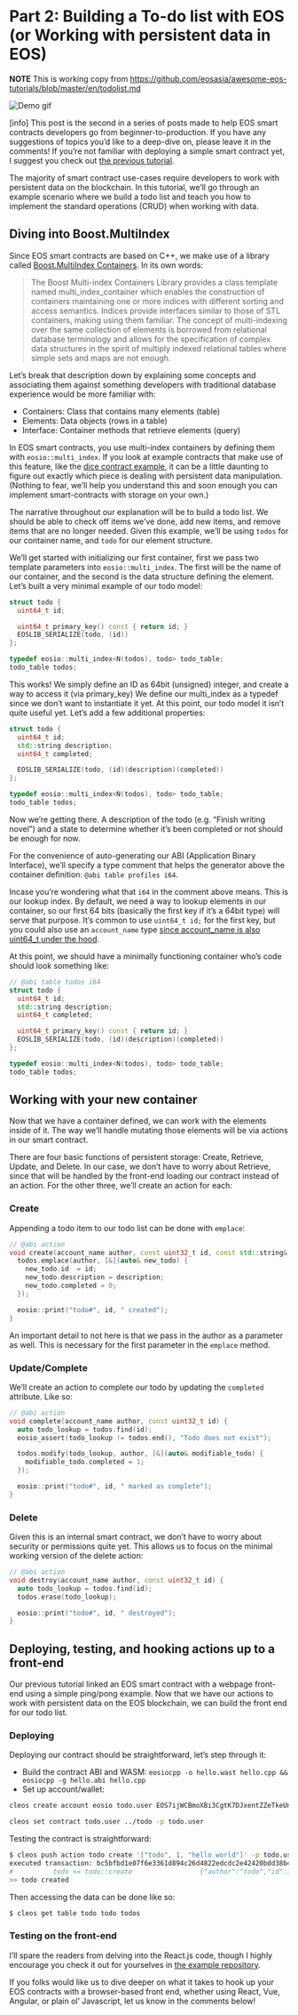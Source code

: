 # Part 2: Building a To-do list with EOS (or Working with persistent data in EOS)

**NOTE** This is working copy from https://github.com/eosasia/awesome-eos-tutorials/blob/master/en/todolist.md

![Demo gif](./demo.gif)

[info] This post is the second in a series of posts made to help EOS smart contracts developers go from beginner-to-production. If you have any suggestions of topics you’d like to a deep-dive on, please leave it in the comments! If you’re not familiar with deploying a simple smart contract yet, I suggest you check out [the previous tutorial](https://steemit.com/devs/@eos-asia/eos-smart-contracts-part-1-getting-started-ping-equivalent-in-eos).

The majority of smart contract use-cases require developers to work with persistent data on the blockchain. In this tutorial, we’ll go through an example scenario where we build a todo list and teach you how to implement the standard operations (CRUD) when working with data.

## Diving into Boost.MultiIndex

Since EOS smart contracts are based on C++, we make use of a library called [Boost.MultiIndex Containers](https://www.boost.org/doc/libs/1_63_0/libs/multi_index/doc/index.html). In its own words:

> The Boost Multi-index Containers Library provides a class template named multi_index_container which enables the construction of containers maintaining one or more indices with different sorting and access semantics. Indices provide interfaces similar to those of STL containers, making using them familiar. The concept of multi-indexing over the same collection of elements is borrowed from relational database terminology and allows for the specification of complex data structures in the spirit of multiply indexed relational tables where simple sets and maps are not enough.

Let’s break that description down by explaining some concepts and associating them against something developers with traditional database experience would be more familiar with:

- Containers: Class that contains many elements (table)
- Elements: Data objects (rows in a table)
- Interface: Container methods that retrieve elements (query)

In EOS smart contracts, you use multi-index containers by defining them with `eosio::multi_index`. If you look at example contracts that make use of this feature, like the [dice contract example](https://github.com/EOSIO/eos/blob/master/contracts/dice/dice.cpp), it can be a little daunting to figure out exactly which piece is dealing with persistent data manipulation. (Nothing to fear, we’ll help you understand this and soon enough you can implement smart-contracts with storage on your own.)

The narrative throughout our explanation will be to build a todo list. We should be able to check off items we’ve done, add new items, and remove items that are no longer needed. Given this example, we’ll be using `todos` for our container name, and `todo` for our element structure.

We’ll get started with initializing our first container, first we pass two template parameters into `eosio::multi_index`. The first will be the name of our container, and the second is the data structure defining the element. Let’s built a very minimal example of our todo model:

```c++
struct todo {
  uint64_t id;

  uint64_t primary_key() const { return id; }
  EOSLIB_SERIALIZE(todo, (id))
};

typedef eosio::multi_index<N(todos), todo> todo_table;
todo_table todos;
```

This works! We simply define an ID as 64bit (unsigned) integer, and create a way to access it (via primary_key) We define our multi_index as a typedef since we don’t want to instantiate it yet. At this point, our todo model it isn’t quite useful yet. Let’s add a few additional properties:

```c++
struct todo {
  uint64_t id;
  std::string description;
  uint64_t completed;

  EOSLIB_SERIALIZE(todo, (id)(description)(completed))
};

typedef eosio::multi_index<N(todos), todo> todo_table;
todo_table todos;
```

Now we’re getting there. A description of the todo (e.g. “Finish writing novel”) and a state to determine whether it’s been completed or not should be enough for now.

For the convenience of auto-generating our ABI (Application Binary Interface), we’ll specify a type comment that helps the generator above the container definition: `@abi table profiles i64`.

Incase you’re wondering what that `i64` in the comment above means. This is our lookup index. By default, we need a way to lookup elements in our container, so our first 64 bits (basically the first key if it’s a 64bit type) will serve that purpose. It’s common to use `uint64_t id;` for the first key, but you could also use an `account_name` type [since account_name is also uint64_t under the hood](https://github.com/EOSIO/eos/blob/2f2c8c7e3811caca178a7553192c8fe59a22576d/contracts/eosiolib/types.h#L22).

At this point, we should have a minimally functioning container who’s code should look something like:

```c++
// @abi table todos i64
struct todo {
  uint64_t id;
  std::string description;
  uint64_t completed;

  uint64_t primary_key() const { return id; }
  EOSLIB_SERIALIZE(todo, (id)(description)(completed))
};

typedef eosio::multi_index<N(todos), todo> todo_table;
todo_table todos;
```

## Working with your new container

Now that we have a container defined, we can work with the elements inside of it. The way we’ll handle mutating those elements will be via actions in our smart contract.

There are four basic functions of persistent storage: Create, Retrieve, Update, and Delete. In our case, we don’t have to worry about Retrieve, since that will be handled by the front-end loading our contract instead of an action. For the other three, we’ll create an action for each:

### Create

Appending a todo item to our todo list can be done with `emplace`:

```c++
// @abi action
void create(account_name author, const uint32_t id, const std::string& description) {
  todos.emplace(author, [&](auto& new_todo) {
    new_todo.id  = id;
    new_todo.description = description;
    new_todo.completed = 0;
  });

  eosio::print("todo#", id, " created");
}
```

An important detail to not here is that we pass in the author as a parameter as well. This is necessary for the first parameter in the `emplace` method.

### Update/Complete

We’ll create an action to complete our todo by updating the `completed` attribute. Like so:

```c++
// @abi action
void complete(account_name author, const uint32_t id) {
  auto todo_lookup = todos.find(id);
  eosio_assert(todo_lookup != todos.end(), "Todo does not exist");

  todos.modify(todo_lookup, author, [&](auto& modifiable_todo) {
    modifiable_todo.completed = 1;
  });

  eosio::print("todo#", id, " marked as complete");
}
```

### Delete

Given this is an internal smart contract, we don’t have to worry about security or permissions quite yet. This allows us to focus on the minimal working version of the delete action:

```c++
// @abi action
void destroy(account_name author, const uint32_t id) {
  auto todo_lookup = todos.find(id);
  todos.erase(todo_lookup);

  eosio::print("todo#", id, " destroyed");
}
```

## Deploying, testing, and hooking actions up to a front-end

Our previous tutorial linked an EOS smart contract with a webpage front-end using a simple ping/pong example. Now that we have our actions to work with persistent data on the EOS blockchain, we can build the front end for our todo list.

### Deploying

Deploying our contract should be straightforward, let’s step through it:

- Build the contract ABI and WASM: `eosiocpp -o hello.wast hello.cpp && eosiocpp -g hello.abi hello.cpp`
- Set up account/wallet:

```bash
cleos create account eosio todo.user EOS7ijWCBmoXBi3CgtK7DJxentZZeTkeUnaSDvyro9dq7Sd1C3dC4 EOS7ijWCBmoXBi3CgtK7DJxentZZeTkeUnaSDvyro9dq7Sd1C3dC4

cleos set contract todo.user ../todo -p todo.user
```

Testing the contract is straightforward:

```bash
$ cleos push action todo create '["todo", 1, "hello world"]' -p todo.user
executed transaction: bc5bfbd1e07f6e3361d894c26d4822edcdc2e42420bdd38b46a4fe55538affcf  248 bytes  107520 cycles
#          todo <= todo::create                 {"author":"todo","id":1,"description":"hello world"}
>> todo created
```

Then accessing the data can be done like so:

```bash
$ cleos get table todo todo todos
```

### Testing on the front-end

I’ll spare the readers from delving into the React.js code, though I highly encourage you check it out for yourselves in [the example repository](https://github.com/eosasia/eos-todo).

If you folks would like us to dive deeper on what it takes to hook up your EOS contracts with a browser-based front end, whether using React, Vue, Angular, or plain ol’ Javascript, let us know in the comments below!
